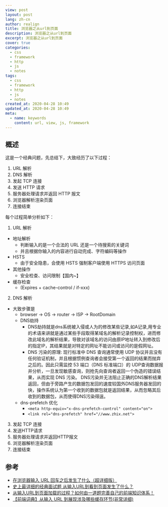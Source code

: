 ```yaml
---
view: post
layout: post
lang: zh-cn
author: realign
title: 浏览器之从url到页面
description: 浏览器之从url到页面
excerpt: 浏览器之从url到页面
cover: true
categories:
  - css
  - framework
  - http
  - js
  - notes
tags:
  - css
  - framework
  - http
  - js
  - notes
created_at: 2020-04-28 10:49
updated_at: 2020-04-28 10:49
meta:
  - name: keywords
    content: url, view, js, framework
---
```


## 概述

这是一个经典问题，先总结下，大致经历了以下过程：

1. URL 解析
2. DNS 解析
3. 发起 TCP 连接
4. 发送 HTTP 请求
5. 服务器处理请求并返回 HTTP 报文
6. 浏览器解析渲染页面
7. 连接结束

每个过程简单分析如下：

1. URL 解析
  * 地址解析
    * 判断输入的是一个合法的 URL 还是一个待搜索的关键词
    * 并且根据你输入的内容进行自动完成、字符编码等操作
  * HSTS
    * 由于安全隐患，会使用 HSTS 强制客户端使用 HTTPS 访问页面
  * 其他操作
    * 安全检查、访问限制【国内~】
  * 缓存检查
    * (Expires + cache-control / if-xxx)
2. DNS 解析
  * 大致步骤是
    * browser -> OS -> router -> ISP -> RootDomain
    * DNS劫持
      * DNS劫持就是dns系统被入侵或人为的修改某些记录,如A记录,用专业的术语来讲就是通过某些手段取得某域名的解析记录控制权，进而修改此域名的解析结果，导致对该域名的访问由原IP地址转入到修改后的指定IP，其结果就是对特定的网址不能访问或访问的是假网址。
      * DNS 污染的原理: 现行标准中 DNS 查询通常使用 UDP 协议并且没有任何验证机制，并且根据惯例查询者会接受第一个返回的结果而抛弃之后的。因此只需监控 53 端口（DNS 标准端口）的 UDP查询数据报并分析，一旦发现敏感查询，则抢先向查询者返回一个伪造的错误结果，从而实现 DNS 污染。 DNS污染并无法阻止正确的DNS解析结果返回，但由于旁路产生的数据包发回的速度较国外DNS服务器发回的快，操作系统认为第一个收到的数据包就是返回结果，从而忽略其后收到的数据包，从而使得DNS污染得逞。
    * dns-prefetch 优化
      * `<meta http-equiv="x-dns-prefetch-control" content="on">`
      * `<link rel="dns-prefetch" href="//www.zhix.net">`
3. 发起 TCP 连接
4. 发送HTTP请求
5. 服务器处理请求并返回HTTP报文
6. 浏览器解析渲染页面
7. 连接结束

## 参考

* [在浏览器输入 URL 回车之后发生了什么（超详细版）](https://zhuanlan.zhihu.com/p/80551769)
* [史上最详细的经典面试题 从输入URL到看到页面发生了什么？](https://juejin.im/post/5cc573c85188252e741ccbb6)
* [从输入URL到页面加载的过程？如何由一道题完善自己的前端知识体系！](https://zhuanlan.zhihu.com/p/34453198?group_id=957277540147056640)
* [【前端词典】从输入 URL 到展现涉及哪些缓存环节(非常详细)](https://juejin.im/post/5c6e77da6fb9a049db73bb07)
